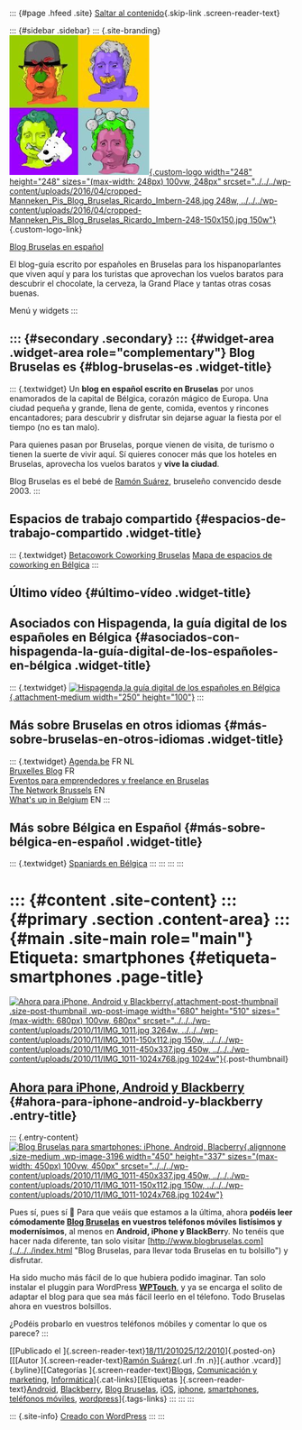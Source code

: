 ::: {#page .hfeed .site}
[Saltar al contenido](index.html#content){.skip-link
.screen-reader-text}

::: {#sidebar .sidebar}
::: {.site-branding}
[![](../../../wp-content/uploads/2016/04/cropped-Manneken_Pis_Blog_Bruselas_Ricardo_Imbern-248.jpg){.custom-logo
width="248" height="248" sizes="(max-width: 248px) 100vw, 248px"
srcset="../../../wp-content/uploads/2016/04/cropped-Manneken_Pis_Blog_Bruselas_Ricardo_Imbern-248.jpg 248w, ../../../wp-content/uploads/2016/04/cropped-Manneken_Pis_Blog_Bruselas_Ricardo_Imbern-248-150x150.jpg 150w"}](../../../index.html){.custom-logo-link}

[Blog Bruselas en español](../../../index.html)

El blog-guía escrito por españoles en Bruselas para los hispanoparlantes
que viven aquí y para los turistas que aprovechan los vuelos baratos
para descubrir el chocolate, la cerveza, la Grand Place y tantas otras
cosas buenas.

Menú y widgets
:::

::: {#secondary .secondary}
::: {#widget-area .widget-area role="complementary"}
Blog Bruselas es {#blog-bruselas-es .widget-title}
----------------

::: {.textwidget}
Un **blog en español escrito en Bruselas** por unos enamorados de la
capital de Bélgica, corazón mágico de Europa. Una ciudad pequeña y
grande, llena de gente, comida, eventos y rincones encantadores; para
descubrir y disfrutar sin dejarse aguar la fiesta por el tiempo (no es
tan malo).

Para quienes pasan por Bruselas, porque vienen de visita, de turismo o
tienen la suerte de vivir aquí. Sí quieres conocer más que los hoteles
en Bruselas, aprovecha los vuelos baratos y **vive la ciudad**.

Blog Bruselas es el bebé de [Ramón Suárez](http://www.ramonsuarez.com),
bruseleño convencido desde 2003.
:::

Espacios de trabajo compartido {#espacios-de-trabajo-compartido .widget-title}
------------------------------

::: {.textwidget}
[Betacowork Coworking Bruselas](http://www.betacowork.com) [Mapa de
espacios de coworking en Bélgica](http://coworkingbelgium.com)
:::

Último vídeo {#último-vídeo .widget-title}
------------

Asociados con Hispagenda, la guía digital de los españoles en Bélgica {#asociados-con-hispagenda-la-guía-digital-de-los-españoles-en-bélgica .widget-title}
---------------------------------------------------------------------

::: {.textwidget}
[![Hispagenda,la guía digital de los españoles en
Bélgica](../../../wp-content/uploads/2010/04/Hispagenda-250px.gif "Hispagenda, la guía digital de los españoles en Bélgica"){.attachment-medium
width="250" height="100"}](http://www.hispagenda.com)
:::

Más sobre Bruselas en otros idiomas {#más-sobre-bruselas-en-otros-idiomas .widget-title}
-----------------------------------

::: {.textwidget}
[Agenda.be](http://www.agenda.be) FR NL\
[Bruxelles Blog](http://www.bxlblog.be/) FR\
[Eventos para emprendedores y freelance en
Bruselas](http://www.betacowork.com/events/)\
[The Network
Brussels](http://groups.yahoo.com/group/TheNetworkBrussels/) EN\
[What\'s up in Belgium](http://www.whatsupin.be/) EN
:::

Más sobre Bélgica en Español {#más-sobre-bélgica-en-español .widget-title}
----------------------------

::: {.textwidget}
[Spaniards en Bélgica](http://www.spaniards.es/paises/belgica)
:::
:::
:::
:::

::: {#content .site-content}
::: {#primary .section .content-area}
::: {#main .site-main role="main"}
Etiqueta: smartphones {#etiqueta-smartphones .page-title}
=====================

[![Ahora para iPhone, Android y
Blackberry](../../../wp-content/uploads/2010/11/IMG_1011.jpg){.attachment-post-thumbnail
.size-post-thumbnail .wp-post-image width="680" height="510"
sizes="(max-width: 680px) 100vw, 680px"
srcset="../../../wp-content/uploads/2010/11/IMG_1011.jpg 3264w, ../../../wp-content/uploads/2010/11/IMG_1011-150x112.jpg 150w, ../../../wp-content/uploads/2010/11/IMG_1011-450x337.jpg 450w, ../../../wp-content/uploads/2010/11/IMG_1011-1024x768.jpg 1024w"}](../../../index.html?p=3195){.post-thumbnail}

[Ahora para iPhone, Android y Blackberry](../../../index.html?p=3195) {#ahora-para-iphone-android-y-blackberry .entry-title}
---------------------------------------------------------------------

::: {.entry-content}
[![Blog Bruselas para smartphones: iPhone, Android,
Blacberry](../../../wp-content/uploads/2010/11/IMG_1011-450x337.jpg "Blog Bruselas para smartphones: iPhone, Android, Blacberry"){.alignnone
.size-medium .wp-image-3196 width="450" height="337"
sizes="(max-width: 450px) 100vw, 450px"
srcset="../../../wp-content/uploads/2010/11/IMG_1011-450x337.jpg 450w, ../../../wp-content/uploads/2010/11/IMG_1011-150x112.jpg 150w, ../../../wp-content/uploads/2010/11/IMG_1011-1024x768.jpg 1024w"}](../../../wp-content/uploads/2010/11/IMG_1011.jpg)

Pues sí, pues sí 🙂 Para que veáis que estamos a la última, ahora
**podéis leer cómodamente [Blog
Bruselas](../../../index.html "Blog Bruselas en español, la guia de Bruselas española e internacional")
en vuestros teléfonos móviles listísimos y modernísimos**, al menos en
**Android, iPhone y BlackBerr**y. No tenéis que hacer nada diferente,
tan solo visitar
[http://www.blogbruselas.com](../../../index.html "Blog Bruselas, para llevar toda Bruselas en tu bolsillo")
y disfrutar.

Ha sido mucho más fácil de lo que hubiera podido imaginar. Tan solo
instalar el pluggin para WordPress
[**WPTouch**](http://wordpress.org/extend/plugins/wptouch/ "WPTouch adapta tu blog en WordPress para teléfonos móbiles"),
y ya se encarga el solito de adaptar el blog para que sea más fácil
leerlo en el télefono. Todo Bruselas ahora en vuestros bolsillos.

¿Podéis probarlo en vuestros teléfonos móbiles y comentar lo que os
parece?
:::

[[Publicado el
]{.screen-reader-text}[18/11/201025/12/2010](../../../index.html?p=3195)]{.posted-on}[[[Autor
]{.screen-reader-text}[Ramón
Suárez](../../2010/04/30/index.html?author=2){.url .fn .n}]{.author
.vcard}]{.byline}[[Categorías
]{.screen-reader-text}[Blogs](../../category/blogs/index.html),
[Comunicación y
marketing](../../category/comunicacion-y-marketing/index.html),
[Informática](../../category/informatica/index.html)]{.cat-links}[[Etiquetas
]{.screen-reader-text}[Android](../android/index.html),
[Blackberry](../blackberry/index.html), [Blog
Bruselas](../blog-bruselas/index.html), [iOS](../ios/index.html),
[iphone](../iphone/index.html), [smartphones](index.html), [teléfonos
móviles](../telefonos-moviles/index.html),
[wordpress](../wordpress/index.html)]{.tags-links}
:::
:::
:::

::: {.site-info}
[Creado con WordPress](https://es.wordpress.org/)
:::
:::
